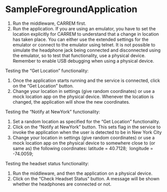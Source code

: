 # SampleForegroundApplication

1. Run the middleware, CARREM first.
2. Run the application.
	If you are using an emulator, you have to set the location explicitly for CARREM to understand that a change in location has taken place. You can either use the extended settings for the emulator or connect to the emulator using telnet.
	It is not possible to simulate the headphone jack being connected and disconnected using the emulator, so to test that functionality, use a physical device. Remember to enable USB debugging when using a physical device.

Testing the “Get Location” functionality:
1. Once the application starts running and the service is connected, click on the “Get Location” button. 
2. Change your location in settings (give random coordinates) or use a mock location app on the physical device.
	Whenever the location is changed, the application will show the new coordinates.

Testing the “Notify at NewYork” functionality:
1. Set a random location as specified for the “Get Location” functionality.
2. Click on the “Notify at NewYork” button. This sets flag in the service to invoke the application when the user is detected to be in New York City
3. Change your location in settings (give random coordinates) or use a mock location app on the physical device to somewhere close to (or same as) the following coordinates:
	latitude = 40.7128; 	longitude = -74.0059;


Testing the headset status functionality:
1. Run the middleware, and then the application on a physical device.
2. Click on the “Check Headset Status” button.
	A message will be shown whether the headphones are connected or not.
